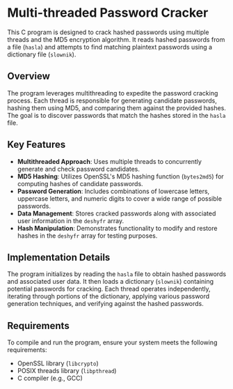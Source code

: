 # Multi-threaded Password Cracker

This C program is designed to crack hashed passwords using multiple threads and the MD5 encryption algorithm. 
It reads hashed passwords from a file (`hasla`) and attempts to find matching plaintext passwords using a dictionary file (`slownik`).

## Overview

The program leverages multithreading to expedite the password cracking process. Each thread is responsible for generating candidate passwords, 
hashing them using MD5, and comparing them against the provided hashes. The goal is to discover passwords that match the hashes stored in the `hasla` file.

## Key Features

- **Multithreaded Approach**: Uses multiple threads to concurrently generate and check password candidates.
- **MD5 Hashing**: Utilizes OpenSSL's MD5 hashing function (`bytes2md5`) for computing hashes of candidate passwords.
- **Password Generation**: Includes combinations of lowercase letters, uppercase letters, and numeric digits to cover a wide range of possible passwords.
- **Data Management**: Stores cracked passwords along with associated user information in the `deshyfr` array.
- **Hash Manipulation**: Demonstrates functionality to modify and restore hashes in the `deshyfr` array for testing purposes.

## Implementation Details

The program initializes by reading the `hasla` file to obtain hashed passwords and associated user data. It then loads a dictionary (`slownik`) 
containing potential passwords for cracking. Each thread operates independently, iterating through portions of the dictionary, applying various 
password generation techniques, and verifying against the hashed passwords.

## Requirements

To compile and run the program, ensure your system meets the following requirements:

- OpenSSL library (`libcrypto`)
- POSIX threads library (`libpthread`)
- C compiler (e.g., GCC)
